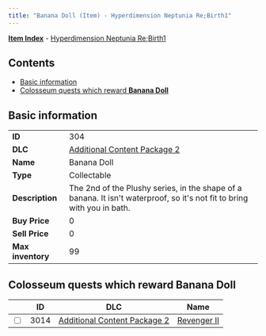 ```yaml
---
title: "Banana Doll (Item) - Hyperdimension Neptunia Re;Birth1"
---
```


[**Item Index**](/neptunia/rb1/item/index.html) - [Hyperdimension Neptunia Re;Birth1](/neptunia/rb1)

## Contents

- [Basic information](#basic-information)
- [Colosseum quests which reward **Banana Doll**](#colosseum-quests-which-reward-banana-doll)

## Basic information

|   |   |
| -- | -- |
| **ID** | 304 |
| **DLC** | [Additional Content Package 2](/neptunia/rb1/dlc/11-pack2.html) |
| **Name** | Banana Doll |
| **Type** | Collectable |
| **Description** | The 2nd of the Plushy series, in the shape of a banana. It isn't waterproof, so it's not fit to bring with you in bath. |
| **Buy Price** | 0 |
| **Sell Price** | 0 |
| **Max inventory** | 99 |

## Colosseum quests which reward **Banana Doll**

|    | ID | DLC | Name |
| -- | -- | --- | ---- |
| <input type="checkbox" id="rb1-colosseum-11-3014" class="trackbox" /> | 3014 | [Additional Content Package 2](/neptunia/rb1/dlc/11-pack2.html) | [Revenger II](/neptunia/rb1/colosseum/11-3014-revenger-ii.html) |